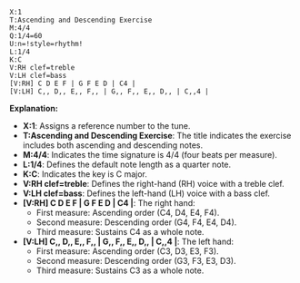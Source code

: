
```music-abc
X:1
T:Ascending and Descending Exercise
M:4/4
Q:1/4=60
U:n=!style=rhythm!
L:1/4
K:C
V:RH clef=treble
V:LH clef=bass
[V:RH] C D E F | G F E D | C4 |
[V:LH] C,, D,, E,, F,, | G,, F,, E,, D,, | C,,4 |
```

**Explanation:**

- **X:1**: Assigns a reference number to the tune.
- **T:Ascending and Descending Exercise**: The title indicates the exercise includes both ascending and descending notes.
- **M:4/4**: Indicates the time signature is 4/4 (four beats per measure).
- **L:1/4**: Defines the default note length as a quarter note.
- **K:C**: Indicates the key is C major.
- **V:RH clef=treble**: Defines the right-hand (RH) voice with a treble clef.
- **V:LH clef=bass**: Defines the left-hand (LH) voice with a bass clef.
- **[V:RH] C D E F | G F E D | C4 |**: The right hand:
    - First measure: Ascending order (C4, D4, E4, F4).
    - Second measure: Descending order (G4, F4, E4, D4).
    - Third measure: Sustains C4 as a whole note.
- **[V:LH] C,, D,, E,, F,, | G,, F,, E,, D,, | C,,4 |**: The left hand:
    - First measure: Ascending order (C3, D3, E3, F3).
    - Second measure: Descending order (G3, F3, E3, D3).
    - Third measure: Sustains C3 as a whole note.
